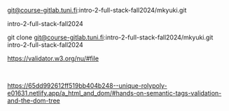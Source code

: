 git@course-gitlab.tuni.fi:intro-2-full-stack-fall2024/mkyuki.git

intro-2-full-stack-fall2024

git clone git@course-gitlab.tuni.fi:intro-2-full-stack-fall2024/mkyuki.git intro-2-full-stack-fall2024


https://validator.w3.org/nu/#file

<br>


https://65dd992612ff519bb404b248--unique-rolypoly-e01631.netlify.app/a_html_and_dom/#hands-on-semantic-tags-validation-and-the-dom-tree
